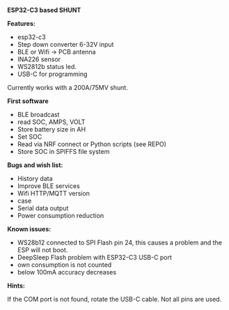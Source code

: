 **ESP32-C3 based SHUNT**

**Features:**

- esp32-c3
- Step down converter 6-32V input
- BLE or Wifi -> PCB antenna
- INA226 sensor
- WS2812b status led.
- USB-C for programming


Currently works with a 200A/75MV shunt.

**First software**

- BLE broadcast
- read SOC, AMPS, VOLT
- Store battery size in AH
- Set SOC
- Read via NRF connect or Python scripts (see REPO)
- Store SOC in SPIFFS file system

**Bugs and wish list:**

- History data
- Improve BLE services
- Wifi HTTP/MQTT version
- case
- Serial data output
- Power consumption reduction

**Known issues:**

- WS28b12 connected to SPI Flash pin 24, this causes a problem and the ESP will not boot.
- DeepSleep Flash problem with ESP32-C3 USB-C port
- own consumption is not counted
- below 100mA accuracy decreases

**Hints:**

If the COM port is not found, rotate the USB-C cable. Not all pins are used.
